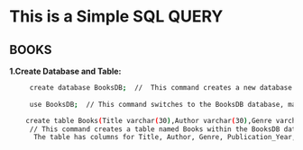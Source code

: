 # This is a Simple SQL QUERY 

  ## BOOKS

**1.Create Database and Table:**

```bash
     create database BooksDB;  //  This command creates a new database named BooksDB.
 
     use BooksDB;  // This command switches to the BooksDB database, making it the active database.

    create table Books(Title varchar(30),Author varchar(30),Genre varchar(30),Publication_Year int,Price int);
     // This command creates a table named Books within the BooksDB database.
      The table has columns for Title, Author, Genre, Publication_Year, and Price.


      
